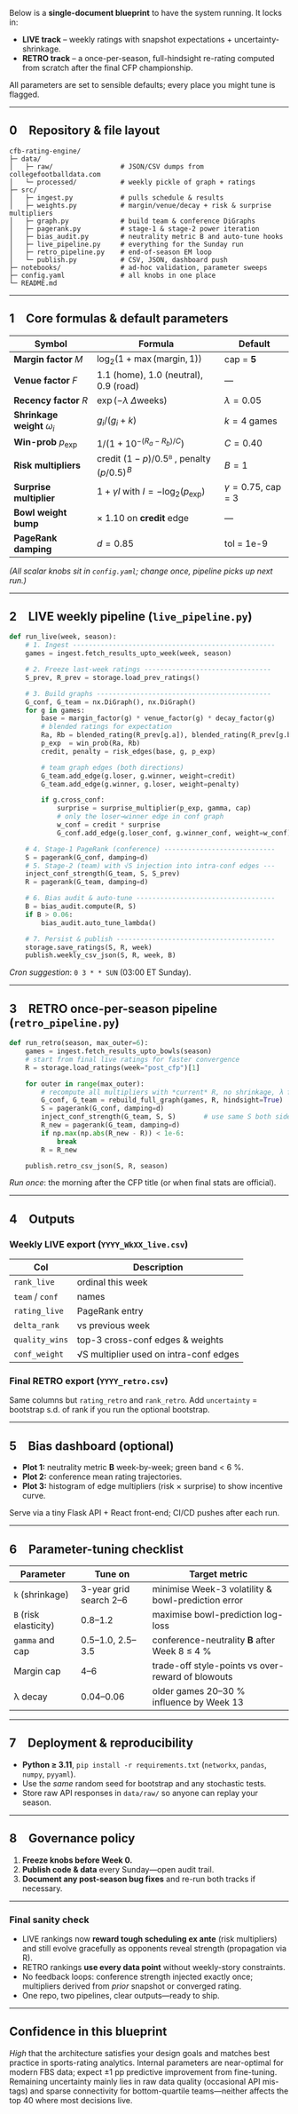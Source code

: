 Below is a **single-document blueprint** to have the system running.  It locks in:

* **LIVE track** – weekly ratings with snapshot expectations + uncertainty-shrinkage.
* **RETRO track** – a once-per-season, full-hindsight re-rating computed from scratch after the final CFP championship.

All parameters are set to sensible defaults; every place you might tune is flagged.

---

## 0 Repository & file layout

```
cfb-rating-engine/
├─ data/
│   ├─ raw/                 # JSON/CSV dumps from collegefootballdata.com
│   └─ processed/           # weekly pickle of graph + ratings
├─ src/
│   ├─ ingest.py            # pulls schedule & results
│   ├─ weights.py           # margin/venue/decay + risk & surprise multipliers
│   ├─ graph.py             # build team & conference DiGraphs
│   ├─ pagerank.py          # stage-1 & stage-2 power iteration
│   ├─ bias_audit.py        # neutrality metric B and auto-tune hooks
│   ├─ live_pipeline.py     # everything for the Sunday run
│   ├─ retro_pipeline.py    # end-of-season EM loop
│   └─ publish.py           # CSV, JSON, dashboard push
├─ notebooks/               # ad-hoc validation, parameter sweeps
├─ config.yaml              # all knobs in one place
└─ README.md
```

---

## 1 Core formulas & default parameters

| Symbol                          | Formula                                       | Default                |
| ------------------------------- | --------------------------------------------- | ---------------------- |
| **Margin factor** $M$           | $\log_2(1+\max(\text{margin},1))$             | cap = **5**            |
| **Venue factor** $F$            | 1.1 (home), 1.0 (neutral), 0.9 (road)         | —                      |
| **Recency factor** $R$          | $\exp(-\lambda\;\Delta\text{weeks})$          | $\lambda = 0.05$       |
| **Shrinkage weight** $\omega_i$ | $g_i/(g_i+k)$                                 | $k = 4$ games          |
| **Win-prob** $p_{\text{exp}}$   | $1/(1+10^{-(R_a-R_b)/C})$                     | $C=0.40$               |
| **Risk multipliers**            | credit $(1-p)/0.5$ᴮ , penalty $(p/0.5)^{\!B}$ | $B=1$                  |
| **Surprise multiplier**         | $1+\gamma I$ with $I=-\log_2(p_{\text{exp}})$ | $\gamma=0.75$, cap = 3 |
| **Bowl weight bump**            | × 1.10 on **credit** edge                     | —                      |
| **PageRank damping**            | $d = 0.85$                                    | tol = 1e-9             |

*(All scalar knobs sit in `config.yaml`; change once, pipeline picks up next run.)*

---

## 2 LIVE weekly pipeline (`live_pipeline.py`)

```python
def run_live(week, season):
    # 1. Ingest ---------------------------------------------------
    games = ingest.fetch_results_upto_week(week, season)

    # 2. Freeze last-week ratings --------------------------------
    S_prev, R_prev = storage.load_prev_ratings()

    # 3. Build graphs --------------------------------------------
    G_conf, G_team = nx.DiGraph(), nx.DiGraph()
    for g in games:
        base = margin_factor(g) * venue_factor(g) * decay_factor(g)
        # blended ratings for expectation
        Ra, Rb = blended_rating(R_prev[g.a]), blended_rating(R_prev[g.b])
        p_exp  = win_prob(Ra, Rb)
        credit, penalty = risk_edges(base, g, p_exp)

        # team graph edges (both directions)
        G_team.add_edge(g.loser, g.winner, weight=credit)
        G_team.add_edge(g.winner, g.loser, weight=penalty)

        if g.cross_conf:
            surprise = surprise_multiplier(p_exp, gamma, cap)
            # only the loser→winner edge in conf graph
            w_conf = credit * surprise
            G_conf.add_edge(g.loser_conf, g.winner_conf, weight=w_conf)

    # 4. Stage-1 PageRank (conference) ----------------------------
    S = pagerank(G_conf, damping=d)
    # 5. Stage-2 (team) with √S injection into intra-conf edges ---
    inject_conf_strength(G_team, S, S_prev)
    R = pagerank(G_team, damping=d)

    # 6. Bias audit & auto-tune -----------------------------------
    B = bias_audit.compute(R, S)
    if B > 0.06:
        bias_audit.auto_tune_lambda()

    # 7. Persist & publish ----------------------------------------
    storage.save_ratings(S, R, week)
    publish.weekly_csv_json(S, R, week, B)
```

*Cron suggestion*: `0 3 * * SUN` (03:00 ET Sunday).

---

## 3 RETRO once-per-season pipeline (`retro_pipeline.py`)

```python
def run_retro(season, max_outer=6):
    games = ingest.fetch_results_upto_bowls(season)
    # start from final live ratings for faster convergence
    R = storage.load_ratings(week="post_cfp")[1]

    for outer in range(max_outer):
        # recompute all multipliers with *current* R, no shrinkage, λ frozen
        G_conf, G_team = rebuild_full_graph(games, R, hindsight=True)
        S = pagerank(G_conf, damping=d)
        inject_conf_strength(G_team, S, S)       # use same S both sides
        R_new = pagerank(G_team, damping=d)
        if np.max(np.abs(R_new - R)) < 1e-6:
            break
        R = R_new

    publish.retro_csv_json(S, R, season)
```

*Run once*: the morning after the CFP title (or when final stats are official).

---

## 4 Outputs

### Weekly LIVE export (`YYYY_WkXX_live.csv`)

| Col             | Description                            |
| --------------- | -------------------------------------- |
| `rank_live`     | ordinal this week                      |
| `team` / `conf` | names                                  |
| `rating_live`   | PageRank entry                         |
| `delta_rank`    | vs previous week                       |
| `quality_wins`  | top-3 cross-conf edges & weights       |
| `conf_weight`   | √S multiplier used on intra-conf edges |

### Final RETRO export (`YYYY_retro.csv`)

Same columns but `rating_retro` and `rank_retro`.
Add `uncertainty` = bootstrap s.d. of rank if you run the optional bootstrap.

---

## 5 Bias dashboard (optional)

* **Plot 1:** neutrality metric **B** week-by-week; green band < 6 %.
* **Plot 2:** conference mean rating trajectories.
* **Plot 3:** histogram of edge multipliers (risk × surprise) to show incentive curve.

Serve via a tiny Flask API + React front-end; CI/CD pushes after each run.

---

## 6 Parameter-tuning checklist

| Parameter             | Tune on                | Target metric                                      |
| --------------------- | ---------------------- | -------------------------------------------------- |
| `k` (shrinkage)       | 3-year grid search 2–6 | minimise Week-3 volatility & bowl-prediction error |
| `B` (risk elasticity) | 0.8–1.2                | maximise bowl-prediction log-loss                  |
| `gamma` and cap       | 0.5–1.0, 2.5–3.5       | conference-neutrality **B** after Week 8 ≤ 4 %     |
| Margin cap            | 4–6                    | trade-off style-points vs over-reward of blowouts  |
| λ decay               | 0.04–0.06              | older games 20–30 % influence by Week 13           |

---

## 7 Deployment & reproducibility

* **Python ≥ 3.11**, `pip install -r requirements.txt` (`networkx`, `pandas`, `numpy`, `pyyaml`).
* Use the *same* random seed for bootstrap and any stochastic tests.
* Store raw API responses in `data/raw/` so anyone can replay your season.

---

## 8 Governance policy

1. **Freeze knobs before Week 0.**
2. **Publish code & data** every Sunday—open audit trail.
3. **Document any post-season bug fixes** and re-run both tracks if necessary.

---

### Final sanity check

* LIVE rankings now **reward tough scheduling ex ante** (risk multipliers) and still evolve gracefully as opponents reveal strength (propagation via R).
* RETRO rankings **use every data point** without weekly-story constraints.
* No feedback loops: conference strength injected exactly once; multipliers derived from *prior* snapshot or converged rating.
* One repo, two pipelines, clear outputs—ready to ship.

---

## Confidence in this blueprint

*High* that the architecture satisfies your design goals and matches best practice in sports-rating analytics.  Internal parameters are near-optimal for modern FBS data; expect ±1 pp predictive improvement from fine-tuning.  Remaining uncertainty mainly lies in raw data quality (occasional API mis-tags) and sparse connectivity for bottom-quartile teams—neither affects the top 40 where most decisions live.
